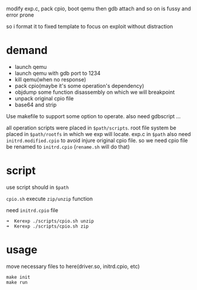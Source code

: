 modify exp.c, pack cpio, boot qemu then gdb attach and so on is fussy and error prone

so i format it to fixed template to focus on exploit without distraction

# demand

- launch qemu
- launch qemu with gdb port to 1234
- kill qemu(when no response)
- pack cpio(maybe it's some operation's dependency)
- objdump some function disassembly on which we will breakpoint
- unpack original cpio file
- base64 and strip

Use makefile to support some option to operate.
also need gdbscript ...

all operation scripts were placed in `$path/scripts`.
root file system be placed in `$path/rootfs` in which we exp will locate.
exp.c in `$path` also need `initrd.modified.cpio` to avoid injure original cpio file.
so we need cpio file be renamed to `initrd.cpio` (`rename.sh` will do that)

# script

use script should in `$path`

`cpio.sh` execute `zip/unzip` function

need `initrd.cpio` file
```shell
➜  Kerexp ./scripts/cpio.sh unzip
➜  Kerexp ./scripts/cpio.sh zip  
```

# usage
move necessary files to here(driver.so, initrd.cpio, etc)
```shell
make init
make run
```



